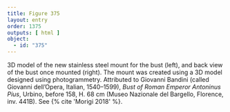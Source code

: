 ```yaml
---
title: Figure 375
layout: entry
order: 1375
outputs: [ html ]
object:
  - id: "375"
---
```


3D model of the new stainless steel mount for the bust (left), and back view of the bust once mounted (right). The mount was created using a 3D model designed using photogrammetry. Attributed to Giovanni Bandini (called Giovanni dell’Opera, Italian, 1540–1599), *Bust of Roman Emperor Antoninus Pius*, Urbino, before 158, H. 68 cm (Museo Nazionale del Bargello, Florence, inv. 441B). See {% cite 'Morigi 2018' %}.
